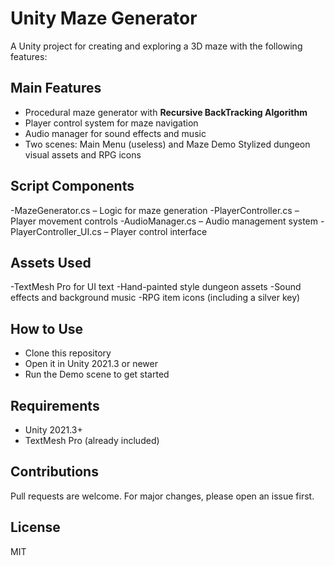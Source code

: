 # Unity Maze Generator
A Unity project for creating and exploring a 3D maze with the following features:

## Main Features
- Procedural maze generator with **Recursive BackTracking Algorithm**
- Player control system for maze navigation
- Audio manager for sound effects and music
- Two scenes: Main Menu (useless) and Maze Demo
Stylized dungeon visual assets and RPG icons

## Script Components
-MazeGenerator.cs – Logic for maze generation
-PlayerController.cs – Player movement controls
-AudioManager.cs – Audio management system
-PlayerController_UI.cs – Player control interface

## Assets Used
-TextMesh Pro for UI text
-Hand-painted style dungeon assets
-Sound effects and background music
-RPG item icons (including a silver key)

## How to Use
- Clone this repository
- Open it in Unity 2021.3 or newer
- Run the Demo scene to get started

## Requirements
- Unity 2021.3+
- TextMesh Pro (already included)

## Contributions
Pull requests are welcome. For major changes, please open an issue first.

## License
MIT
